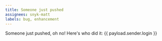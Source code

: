 ```yaml
---
title: Someone just pushed
assignees: snyk-matt
labels: bug, enhancement
---
```

Someone just pushed, oh no! Here's who did it: {{ payload.sender.login }}
